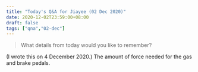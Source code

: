 ```yaml
---
title: "Today's Q&A for Jiayee (02 Dec 2020)"
date: 2020-12-02T23:59:00+08:00
draft: false
tags: ["qna","02-dec"]
---
```

> What details from today would you like to remember?

(I wrote this on 4 December 2020.) The amount of force needed for the gas and brake pedals.
